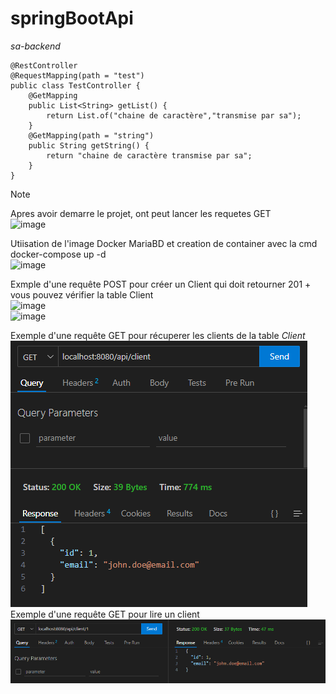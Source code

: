 # springBootApi
*sa-backend*

```
@RestController
@RequestMapping(path = "test")
public class TestController {
    @GetMapping
    public List<String> getList() {
        return List.of("chaine de caractère","transmise par sa");
    }
    @GetMapping(path = "string")
    public String getString() {
        return "chaine de caractère transmise par sa";
    }
}
```
>[!NOTE]
>Apres avoir demarre le projet, ont peut lancer les requetes GET  
![image](https://github.com/user-attachments/assets/fba92c13-d2c4-4c6a-ac3a-1c8cfb1e92d5)

Utiisation de l'image Docker MariaBD et creation de container avec la cmd docker-compose up -d  
![image](https://github.com/user-attachments/assets/329edef1-1da7-4462-9809-f7432f05e8ff)  

Exmple d'une requête POST pour créer un Client qui doit retourner 201 + vous pouvez vérifier la table Client  
![image](https://github.com/user-attachments/assets/8fc42775-717c-436d-bd51-0f0527eb70ee)  
![image](https://github.com/user-attachments/assets/3471bec4-4a1c-4e1b-8f92-41f21af9a190)  

Exemple d'une requête GET pour récuperer les clients de la table *Client*
![img.png](img.png)  
Exemple d'une requête GET pour lire un client  
![img_1.png](img_1.png)



